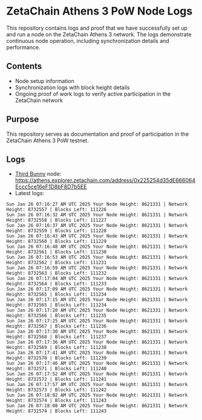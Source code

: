 # ZetaChain Athens 3 PoW Node Logs
This repository contains logs and proof that we have successfully set up and run a node on the ZetaChain Athens 3 network. The logs demonstrate continuous node operation, including synchronization details and performance.

## Contents
- Node setup information
- Synchronization logs with block height details
- Ongoing proof of work logs to verify active participation in the ZetaChain network

## Purpose
This repository serves as documentation and proof of participation in the ZetaChain Athens 3 PoW testnet.

## Logs

- [Third Bunny](https://thirdbunny.xyz/) node: https://athens.explorer.zetachain.com/address/0x225254d35dE666064Eccc5ce16eF1D8bF8D7b5EE
- Latest logs:
```
Sun Jan 26 07:16:27 AM UTC 2025 Your Node Height: 8621331 | Network Height: 8732557 | Blocks Left: 111226
Sun Jan 26 07:16:32 AM UTC 2025 Your Node Height: 8621331 | Network Height: 8732558 | Blocks Left: 111227
Sun Jan 26 07:16:37 AM UTC 2025 Your Node Height: 8621331 | Network Height: 8732559 | Blocks Left: 111228
Sun Jan 26 07:16:43 AM UTC 2025 Your Node Height: 8621331 | Network Height: 8732560 | Blocks Left: 111229
Sun Jan 26 07:16:48 AM UTC 2025 Your Node Height: 8621331 | Network Height: 8732561 | Blocks Left: 111230
Sun Jan 26 07:16:53 AM UTC 2025 Your Node Height: 8621331 | Network Height: 8732562 | Blocks Left: 111231
Sun Jan 26 07:16:59 AM UTC 2025 Your Node Height: 8621331 | Network Height: 8732563 | Blocks Left: 111232
Sun Jan 26 07:17:04 AM UTC 2025 Your Node Height: 8621331 | Network Height: 8732564 | Blocks Left: 111233
Sun Jan 26 07:17:09 AM UTC 2025 Your Node Height: 8621331 | Network Height: 8732565 | Blocks Left: 111234
Sun Jan 26 07:17:15 AM UTC 2025 Your Node Height: 8621331 | Network Height: 8732565 | Blocks Left: 111234
Sun Jan 26 07:17:20 AM UTC 2025 Your Node Height: 8621331 | Network Height: 8732566 | Blocks Left: 111235
Sun Jan 26 07:17:25 AM UTC 2025 Your Node Height: 8621331 | Network Height: 8732567 | Blocks Left: 111236
Sun Jan 26 07:17:30 AM UTC 2025 Your Node Height: 8621331 | Network Height: 8732568 | Blocks Left: 111237
Sun Jan 26 07:17:36 AM UTC 2025 Your Node Height: 8621331 | Network Height: 8732569 | Blocks Left: 111238
Sun Jan 26 07:17:41 AM UTC 2025 Your Node Height: 8621331 | Network Height: 8732570 | Blocks Left: 111239
Sun Jan 26 07:17:46 AM UTC 2025 Your Node Height: 8621331 | Network Height: 8732571 | Blocks Left: 111240
Sun Jan 26 07:17:52 AM UTC 2025 Your Node Height: 8621331 | Network Height: 8732572 | Blocks Left: 111241
Sun Jan 26 07:17:57 AM UTC 2025 Your Node Height: 8621331 | Network Height: 8732573 | Blocks Left: 111242
Sun Jan 26 07:18:02 AM UTC 2025 Your Node Height: 8621331 | Network Height: 8732574 | Blocks Left: 111243
Sun Jan 26 07:18:08 AM UTC 2025 Your Node Height: 8621331 | Network Height: 8732574 | Blocks Left: 111243
```
